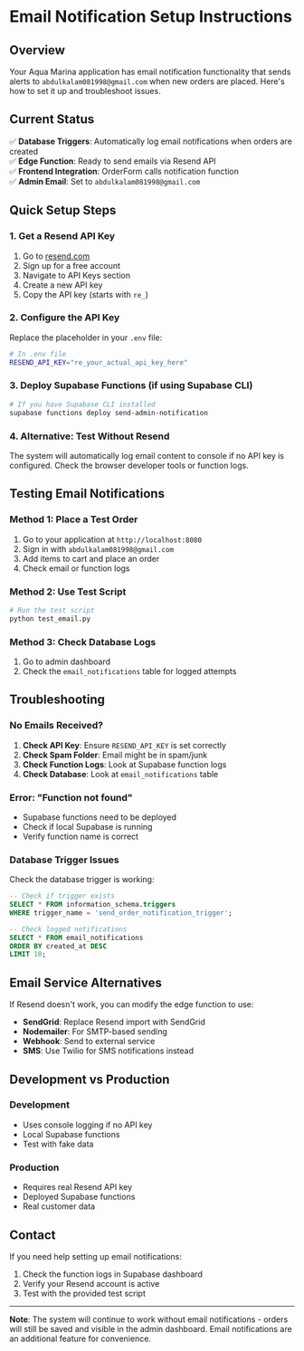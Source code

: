 # Email Notification Setup Instructions

## Overview

Your Aqua Marina application has email notification functionality that sends alerts to `abdulkalam081998@gmail.com` when new orders are placed. Here's how to set it up and troubleshoot issues.

## Current Status

✅ **Database Triggers**: Automatically log email notifications when orders are created  
✅ **Edge Function**: Ready to send emails via Resend API  
✅ **Frontend Integration**: OrderForm calls notification function  
✅ **Admin Email**: Set to `abdulkalam081998@gmail.com`  

## Quick Setup Steps

### 1. Get a Resend API Key

1. Go to [resend.com](https://resend.com)
2. Sign up for a free account
3. Navigate to API Keys section
4. Create a new API key
5. Copy the API key (starts with `re_`)

### 2. Configure the API Key

Replace the placeholder in your `.env` file:

```bash
# In .env file
RESEND_API_KEY="re_your_actual_api_key_here"
```

### 3. Deploy Supabase Functions (if using Supabase CLI)

```bash
# If you have Supabase CLI installed
supabase functions deploy send-admin-notification
```

### 4. Alternative: Test Without Resend

The system will automatically log email content to console if no API key is configured. Check the browser developer tools or function logs.

## Testing Email Notifications

### Method 1: Place a Test Order
1. Go to your application at `http://localhost:8080`
2. Sign in with `abdulkalam081998@gmail.com`
3. Add items to cart and place an order
4. Check email or function logs

### Method 2: Use Test Script
```bash
# Run the test script
python test_email.py
```

### Method 3: Check Database Logs
1. Go to admin dashboard
2. Check the `email_notifications` table for logged attempts

## Troubleshooting

### No Emails Received?

1. **Check API Key**: Ensure `RESEND_API_KEY` is set correctly
2. **Check Spam Folder**: Email might be in spam/junk
3. **Check Function Logs**: Look at Supabase function logs
4. **Check Database**: Look at `email_notifications` table

### Error: "Function not found"

- Supabase functions need to be deployed
- Check if local Supabase is running
- Verify function name is correct

### Database Trigger Issues

Check the database trigger is working:

```sql
-- Check if trigger exists
SELECT * FROM information_schema.triggers 
WHERE trigger_name = 'send_order_notification_trigger';

-- Check logged notifications
SELECT * FROM email_notifications 
ORDER BY created_at DESC 
LIMIT 10;
```

## Email Service Alternatives

If Resend doesn't work, you can modify the edge function to use:

- **SendGrid**: Replace Resend import with SendGrid
- **Nodemailer**: For SMTP-based sending
- **Webhook**: Send to external service
- **SMS**: Use Twilio for SMS notifications instead

## Development vs Production

### Development
- Uses console logging if no API key
- Local Supabase functions
- Test with fake data

### Production
- Requires real Resend API key
- Deployed Supabase functions
- Real customer data

## Contact

If you need help setting up email notifications:
1. Check the function logs in Supabase dashboard
2. Verify your Resend account is active
3. Test with the provided test script

---

**Note**: The system will continue to work without email notifications - orders will still be saved and visible in the admin dashboard. Email notifications are an additional feature for convenience.
